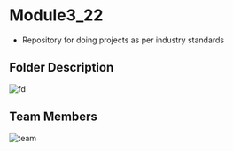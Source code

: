 # Module3_22

* Repository for doing projects as per industry standards

## Folder Description

![fd](https://user-images.githubusercontent.com/98836479/158003119-adc3b7d6-3bb2-4666-806c-f4560b8bd420.PNG)

## Team Members

![team](https://user-images.githubusercontent.com/98836479/157916868-9f9be0b9-6ee5-4d4b-bf6e-230c3cd0e5c9.PNG)
